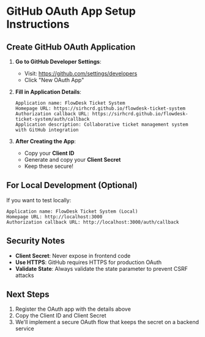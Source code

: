 # GitHub OAuth App Setup Instructions

## Create GitHub OAuth Application

1. **Go to GitHub Developer Settings**:
   - Visit: https://github.com/settings/developers
   - Click "New OAuth App"

2. **Fill in Application Details**:
   ```
   Application name: FlowDesk Ticket System
   Homepage URL: https://sirhcrd.github.io/flowdesk-ticket-system
   Authorization callback URL: https://sirhcrd.github.io/flowdesk-ticket-system/auth/callback
   Application description: Collaborative ticket management system with GitHub integration
   ```

3. **After Creating the App**:
   - Copy your **Client ID** 
   - Generate and copy your **Client Secret**
   - Keep these secure!

## For Local Development (Optional)

If you want to test locally:
```
Application name: FlowDesk Ticket System (Local)
Homepage URL: http://localhost:3000
Authorization callback URL: http://localhost:3000/auth/callback
```

## Security Notes

- **Client Secret**: Never expose in frontend code
- **Use HTTPS**: GitHub requires HTTPS for production OAuth
- **Validate State**: Always validate the state parameter to prevent CSRF attacks

## Next Steps

1. Register the OAuth app with the details above
2. Copy the Client ID and Client Secret
3. We'll implement a secure OAuth flow that keeps the secret on a backend service